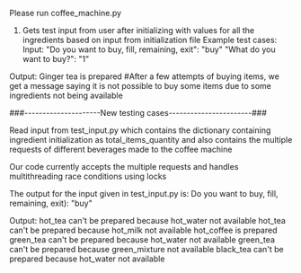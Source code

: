  Please run coffee_machine.py 
 1. Gets test input from user after initializing with values for all the ingredients based on input from initialization file
 Example test cases:
 Input:
 "Do you want to buy, fill, remaining, exit": "buy"
 "What do you want to buy?": "1"

 Output:
 Ginger tea is prepared
 #After a few attempts of buying items, we get a message saying it is not possible to buy some items due to some ingredients not being available

###---------------------New testing cases-----------------------###

Read input from test_input.py which contains the dictionary containing ingredient initialization as total_items_quantity
and also contains the multiple requests of different beverages made to the coffee machine

Our code currently accepts the multiple requests and handles multithreading race conditions using locks

The output for the input given in test_input.py is:
Do you want to buy, fill, remaining, exit):
"buy"

Output:
hot_tea can't be prepared because hot_water not available
hot_tea can't be prepared because hot_milk not available
hot_coffee is prepared
green_tea can't be prepared because hot_water not available
green_tea can't be prepared because green_mixture not available
black_tea can't be prepared because hot_water not available

